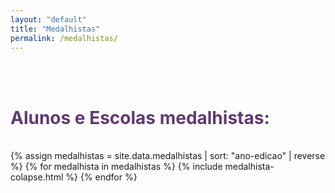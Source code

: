 ```yaml
---
layout: "default"
title: "Medalhistas"
permalink: /medalhistas/
---
```


<div class="container-xxl" data-bs-smooth-scroll="true" >
    <br><br>
    <h1 class="text-center" style="color:#613970"><strong>Alunos e Escolas medalhistas:</strong></h1> <br>
    <div class="accordion accordion-flush" id="accordionPanelsStayOpenExample">
    {% assign medalhistas = site.data.medalhistas | sort: "ano-edicao" | reverse %}
    {% for medalhista in medalhistas %}
            {% include medalhista-colapse.html %}
    {% endfor %}
    </div>
</div>